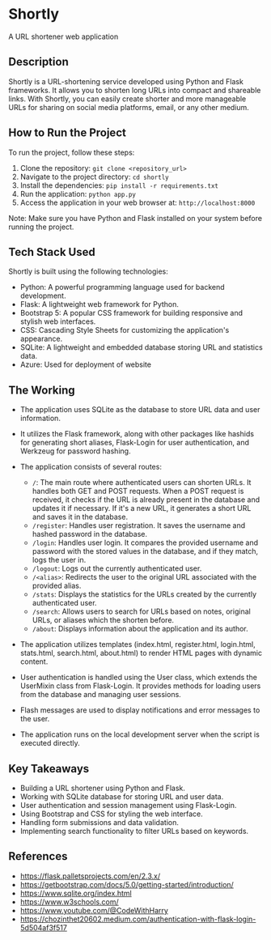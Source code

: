 # Shortly
A URL shortener web application

## Description
Shortly is a URL-shortening service developed using Python and Flask frameworks. It allows you to shorten long URLs into compact and shareable links. With Shortly, you can easily create shorter and more manageable URLs for sharing on social media platforms, email, or any other medium.

## How to Run the Project
To run the project, follow these steps:

1. Clone the repository: `git clone <repository_url>`
2. Navigate to the project directory: `cd shortly`
3. Install the dependencies: `pip install -r requirements.txt`
4. Run the application: `python app.py`
5. Access the application in your web browser at: `http://localhost:8000`

Note: Make sure you have Python and Flask installed on your system before running the project.

## Tech Stack Used
Shortly is built using the following technologies:

- Python: A powerful programming language used for backend development.
- Flask: A lightweight web framework for Python.
- Bootstrap 5: A popular CSS framework for building responsive and stylish web interfaces.
- CSS: Cascading Style Sheets for customizing the application's appearance.
- SQLite: A lightweight and embedded database storing URL and statistics data.
- Azure: Used for deployment of website 

## The Working
- The application uses SQLite as the database to store URL data and user information.
- It utilizes the Flask framework, along with other packages like hashids for generating short aliases, Flask-Login for user authentication, and Werkzeug for password hashing.
- The application consists of several routes:
  - `/`: The main route where authenticated users can shorten URLs. It handles both GET and POST requests. When a POST request is received, it checks if the URL is already present in the database and updates it if necessary. If it's a new URL, it generates a short URL and saves it in the database.
  - `/register`: Handles user registration. It saves the username and hashed password in the database.
  - `/login`:  Handles user login. It compares the provided username and password with the stored values in the database, and if they match, logs the user in.
  - `/logout`: Logs out the currently authenticated user.
  - `/<alias>`: Redirects the user to the original URL associated with the provided alias.
  - `/stats`: Displays the statistics for the URLs created by the currently authenticated user.
  - `/search`: Allows users to search for URLs based on notes, original URLs, or aliases which the shorten before.
  - `/about`: Displays information about the application and its author.

- The application utilizes templates (index.html, register.html, login.html, stats.html, search.html, about.html) to render HTML pages with dynamic content.
- User authentication is handled using the User class, which extends the UserMixin class from Flask-Login. It provides methods for loading users from the database and managing user sessions.
- Flash messages are used to display notifications and error messages to the user.
- The application runs on the local development server when the script is executed directly.

## Key Takeaways
- Building a URL shortener using Python and Flask.
- Working with SQLite database for storing URL and user data.
- User authentication and session management using Flask-Login.
- Using Bootstrap and CSS for styling the web interface.
- Handling form submissions and data validation.
- Implementing search functionality to filter URLs based on keywords.

## References
- https://flask.palletsprojects.com/en/2.3.x/
- https://getbootstrap.com/docs/5.0/getting-started/introduction/
- https://www.sqlite.org/index.html
- https://www.w3schools.com/
- https://www.youtube.com/@CodeWithHarry
- https://chozinthet20602.medium.com/authentication-with-flask-login-5d504af3f517
